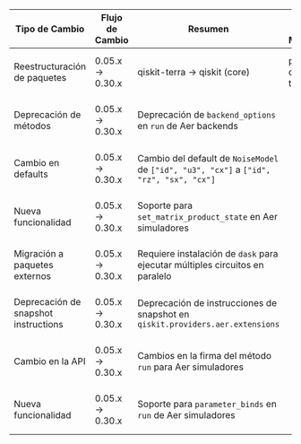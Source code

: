 | Tipo de Cambio                       | Flujo de Cambio         | Resumen                                                                 | Código Pre-Migración | Código Post-Migración | Dificultad | Impacto SE/QSE                                   | Referencias                                                                                         |
|--------------------------------------|-------------------------|------------------------------------------------------------------------|----------------------|-----------------------|------------|--------------------------------------------------|-----------------------------------------------------------------------------------------------------|
| Reestructuración de paquetes         | 0.05.x → 0.30.x        | qiskit-terra → qiskit (core)                                          | pip install qiskit-terra | pip install qiskit   | Alta       | SE/QSE (requiere entorno virtual nuevo)          | [Qiskit 0.30 release notes](https://docs.quantum.ibm.com/api/qiskit/release-notes/0.30.0)        |
| Deprecación de métodos               | 0.05.x → 0.30.x        | Deprecación de `backend_options` en `run` de Aer backends             |                      |                       | Moderada   | SE/QSE (requiere ajuste en el código)            | [Qiskit 0.30 release notes](https://docs.quantum.ibm.com/api/qiskit/release-notes/0.30.0)        |
| Cambio en defaults                   | 0.05.x → 0.30.x        | Cambio del default de `NoiseModel` de `["id", "u3", "cx"]` a `["id", "rz", "sx", "cx"]` |                      |                       | Moderada   | SE/QSE (cambio en la configuración del modelo)   | [Qiskit 0.30 release notes](https://docs.quantum.ibm.com/api/qiskit/release-notes/0.30.0)        |
| Nueva funcionalidad                  | 0.05.x → 0.30.x        | Soporte para `set_matrix_product_state` en Aer simuladores            |                      |                       | Baja       | SE/QSE (nueva funcionalidad disponible)          | [Qiskit 0.30 release notes](https://docs.quantum.ibm.com/api/qiskit/release-notes/0.30.0)        |
| Migración a paquetes externos        | 0.05.x → 0.30.x        | Requiere instalación de `dask` para ejecutar múltiples circuitos en paralelo |                      |                       | Alta       | SE/QSE (requiere instalación adicional)          | [Qiskit 0.30 release notes](https://docs.quantum.ibm.com/api/qiskit/release-notes/0.30.0)        |
| Deprecación de snapshot instructions  | 0.05.x → 0.30.x        | Deprecación de instrucciones de snapshot en `qiskit.providers.aer.extensions` |                      |                       | Moderada   | SE/QSE (requiere ajuste en el código)            | [Qiskit 0.30 release notes](https://docs.quantum.ibm.com/api/qiskit/release-notes/0.30.0)        |
| Cambio en la API                    | 0.05.x → 0.30.x        | Cambios en la firma del método `run` para Aer simuladores             |                      |                       | Alta       | SE/QSE (requiere ajuste en el código)            | [Qiskit 0.30 release notes](https://docs.quantum.ibm.com/api/qiskit/release-notes/0.30.0)        |
| Nueva funcionalidad                  | 0.05.x → 0.30.x        | Soporte para `parameter_binds` en `run` de Aer simuladores            |                      |                       | Baja       | SE/QSE (nueva funcionalidad disponible)          | [Qiskit 0.30 release notes](https://docs.quantum.ibm.com/api/qiskit/release-notes/0.30.0)        |